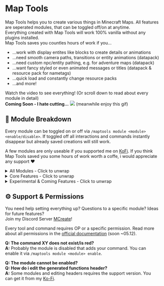 # Map Tools
Map Tools helps you to create various things in Minecraft Maps. All features are seperated modules, that can be toggled off/on at anytime. <br>
Everything created with Map Tools will work 100% vanilla without any plugins installed.<br>
Map Tools saves you countles hours of work if you... <br>
- ...work with display entites like blocks to create details or animations
- ...need smooth camera paths, transitions or entity animations (datapack)
- ...need custom npc/entity pathing, e.g. for adventure maps (datapack)
- ...want fancy styled or even animated messages or titles (datapack & resource pack for nametags)
- ...quick load and constantly change resource packs
- ...and more!

Watch the video to see everything! (Or scroll down to read about every module in detail)<br>
**Coming Soon - I hate cutting...**
![](https://cdn.modrinth.com/data/rhnr5aNU/images/7b761f9f04bbfe111393b68f452301acfc2814d0.gif)
(meanwhile enjoy this gif)


## 🧩 Module Breakdown
Every module can be toggled on or off via `/maptools module <module> <enable/disable>`. If toggled off all interactions and commands instantly disappear but already saved creations will still work.

A few modules are only useable if you supported me on [KoFi](https://ko-fi.com/s/416280fb97). If you think Map Tools saved you some hours of work worth a coffe, i would appreciate any support ❤️

<details><summary>All Modules - Click to unwrap</summary>
<details><summary>Smooth Animations</summary>
Create smooth animations for entities any type. This can be used for camera paths (i highly recommend to animate an armorstand and force the player to spectate it, this highly increase the animation smoothness) but also for detailed display animations. You can set it up to auto loop.

**NOTE - After printing, the animation can be used/played without the plugin via datapack**<br><br>

![](https://cdn.modrinth.com/data/rhnr5aNU/images/90d45173cecac1082a2b6e4d279402e5b07382ae.gif)

## Guide
Start with entering ``/animation new`` to begin a new setup. Now you can add as many new control points as you want to manipulate the animation with ``/animation add``. The added point is your current location and you need at least 3 to create proper interpolation. Remove unwanted positions with ``/animation remove-last``. To complete or test your animation render it with ``/animation render <loop> <ticks> <target>`` (loop:true will connect the last point with the first, ticks is the animation time between each point and target a given selector). After rendering you can either continue modifying your animation or print it to a usable datapack function via ``/animation print <target> <name>`` (name represents the function name, use ``" "`` for nested paths e.g. "camera/island/front"
</details>

<details><summary>Block Update Toggler</summary>
Annoyed by stairs auto connecting? Sand is falling away? Disable all block updates when placing or breaking blocks. Don't forget to turn it on later on! (Removing the plugin will also enable block updates)<br><br>

![](https://cdn.modrinth.com/data/rhnr5aNU/images/db204f74a471bb9e195ad7fc22c64feaa5d0c7c4.gif)


## Guide
Use ``/block-update toggle`` to turn any updating on block placing/breaking.
</details>

<details><summary>Command Tool Binding</summary>
Don't want to enter a command multiple times? Bind any commands to your favorite item and click with it on a block to execute this command at the clicked position. If you don't target any block, the command will be executed on your position. Command items persists through restarts.<br><br>

![](https://cdn.modrinth.com/data/rhnr5aNU/images/887aa26494524038e899a52d002d08d85431bb06.gif)

## Guide
Take an item in your hand and enter ``/commandtool command <command>`` to apply any command to it. Use ``/commandtool clear`` to remove it again
</details>

<details><summary>Block To Display</summary>
Turn blocks into their non solid state - Block Displays. With block displays you can easily animate any structure or single blocks by scaling, rotating, reforming and moving it around. In comparison to falling blocks, block displays are way more soft for client and server so you can use up to ~1.000 displays in one area without much performance impact.<br><br>

![](https://cdn.modrinth.com/data/rhnr5aNU/images/7b761f9f04bbfe111393b68f452301acfc2814d0.gif)

## Guide
To convert a single block use ``/blockify <position> <tag> <scale> [origin]`` (tag will be applied as tag to the created entity, scale is the final scale of the block where 1 is default, origin is the source location -> useful multi-block structures that should rotate). For easier use get the tool with ``/blockify-tool <scale> <tag> [origin]`` and click on any blocks to convert them
</details>

<details><summary>Hitbox Anything</summary>
You want custom interactions on certain blocks or entities? Or just want to avoid any interaction with it at all? Wrap a hitbox (interaction) around that automatically adjust its size to the blocks/entities hitbox size. Now you can detect either left or right clicks (or both) on the hitbox.<br><br>

![](https://cdn.modrinth.com/data/rhnr5aNU/images/595aae3e12d3c4e69b7dfc398e961223a0544b64.gif)

## Guide
To wrap an interaction hitbox around any entity or block enter ``/interaction spawn <target> [tag] [space]`` (target can be a block or selector, tag will be applied as tag to the interaction, space is the extra amount of size relativ to the source hitbox size in blocks). For easier use get the tool with ``/interaction tool <tag>`` and click on any block or entity
</details>

<details><summary>Leash Fences</summary>
Finaly you can connect fences with other fences with leashes. Thats it. Why is this not a vanilla feature?<br><br>

![](https://cdn.modrinth.com/data/rhnr5aNU/images/02ba33aafad273e3228141c5e9d5f4d2c8cd48a7.gif)

## Guide
Take a leash in your hand and click on any fence (not walls, use block entities for them). Now click on another fence __without__ the leash in hand to connect them. Otherwise use ``/leash <from> <to>`` to connect two fences
</details>

<details><summary>Block Marker</summary>
Its easy to execute an action on any entities. But what about blocks? Mark them with the new marker tool (using marker entities - markers does not get sent to the client -> no performance impact) use your set tag to do anything you want!<br><br>

## Guide
To get the marker tool enter ``/marker-tool <tag>`` (tag will be applied as tag to the marker entity). Now you can right click any blocks to add the marker and left click to remove it again. Markers do not have any hitbox so to find them again you can use ``/marker-finder <range>`` (range in blocks) to highlight all around you with green particles"
</details>
<details><summary>Multi Tool (like WorldEdit for entities)</summary>
The multi tool allows you to easily edit any entity in your world but it was mostly designed for display entities. Choose your target entity type and select as many targets as you want. Now you can move & rotate them by looking into a direction or simply delete all. Also you can execute commands for every entity in your selection. While every entity type gets highlighted by green particles/glow, block displays instead recieve a yellow overlay for better visualization.<br><br>

![](https://cdn.modrinth.com/data/rhnr5aNU/images/ce824d05d58a466362cfb63131cee7d3b4b02faa.gif)

## Guide
The multi tool is very complex and you might need some time to get used to it. Get one with ``/multitool get <entity> <radius> <vector>`` (entity only targets entities by your selection, radius is the amount in blocks the beam search for entities, vector is the amount in blocks/degrees your selection will be moved/rotated). You find all hotkeys in the tool description. To switch between move and rotate mode enter ``/multitool mode <move/rotate>`` or move/rotate your selection directly with ``/multitool rotate-by/move-by <vector>`` or change the beam range with ``/multitool range``
</details>

<details><summary>Fancy Name Tags</summary>
Seen those fancy name tags or rank tags on some servers? Why not easily creating those for our own! Simply input any text (currently supports A-B, 0-9, .:,;-_?!#) and all needed colors in hex (supports transparency). Now a new image will be generated bound to a unique new character that you are prompted to copy after creation. Don't forget to save it :)<br><br>

![](https://cdn.modrinth.com/data/rhnr5aNU/images/a2d7dfdb908a7719575dd6c76c44a975d17bc829.png)

## Guide
To create those custom name tags simply enter ``/nametag <text> <main> <shadow> <char-shadow> [char]`` (text must be alphanumeric with a few extras like #-.,:;?!). All arguments (except text) are hex colors that support transparency. For example ``#ffffff`` represents white and ``#ffffff7f`` represents white with 7f (~50%) transparency. After generating the new image it will be added to the defined resource pack with a new generated char that you can copy from chat. You **NEED** to reload your pack from the server to see it!
</details>

<details><summary>Animated Messages</summary>
Talking NPC's? Story telling? Sending just a wall of text isn't very pleasing. Why not animate your messages with dynamic speed and custom pauses to help to player reading along! You can input a prefix that will always be visible from the start and the text that animates in (both supporting <a href="https://webui.advntr.dev">MiniMessage</a>). If you need a full conversation, Map Tools allows you to create a json file containing a list of prefix+message that will be parsed. All messages are printed to datapack and can be used without the plugin. <br><br>

![](https://cdn.modrinth.com/data/rhnr5aNU/images/6547a0e4350442bb4d5287911014c9e5ed126c30.gif)

## Guide
To create a single animated message enter ``/message new <prefix> <message> <target> <name>`` (prefix always visible, message will be animated - use `① ⑤ ⑳` symbols for pauses, name is the function name - use `" "` for paths). All pause symbols can be copied from ``/message symbols``. To parse a conversation json use ``/message conversation <path>`` (path of the conv.json starting by the function folder). The required syntax is as follows:
```json
{
    "target": "@a",
    "content": [
        {
            "prefix": "<red>Miraculixx</red>: ",
            "text": "Hey,⑤ what's up?"
        },
        {
            "prefix": "<yellow><b>You</b></yellow>: ",
            "text": "Nothing really,⑤ just reading those docs..."
        }
    ]
}
```
</details>

<details><summary>Custom Entity Pathing & Scripting</summary>

### ⠀
Pathing is our most powerful tool for creating custom animations or pathing finding. From a simple order of a few commands that will be executed each one tick delayed to custom entity movement only your imagination is limiting here.<br>
You can add the following things to your script: ``command`` (simply executing given command as the script target), ``delay`` (wait x ticks before continuing), ``repeat`` (similar as command but repeating x times on tick delayed each), ``position`` (moves the script target from start position to entered position with x speed. Plays walk animation if touching ground & not too fast).<br><br>

![](https://cdn.modrinth.com/data/rhnr5aNU/images/2abed45f0d42de38fdf26d3845775e4f034bf564.gif)

## Guide
To start a new pathing script enter ``/pathing new <target>``. Now you can add anything to the script e.g. ``/pathing add-position <position> <speed>`` (speed in blocks per second), ``/pathing add-command <command>``, ``/pathing add-delay <delay>`` (delay in ticks). To remove unwanted enter ``/pathing remove-last``. Now you can either play the pathing with ``/pathing play`` (start position might not be accurate) or print it to datapack with ``/pathing print <name>`` (name is the function path). Along with the function, a json config with the same name will be created so you can modify and reprint the script at anytime with ``/pathing reprint <name>``. Ofcourse you can only create those json files instead of using ingame commands with following syntax:
```json
{
    "target": "@e[tag=test]",
    "actions": [
        {
            "type": "REPEAT",
            "time": 100.0,
            "script": "particle minecraft:cloud ~ ~-0.2 ~ 0 0 0 0.04 3"
        },
        {
            "type": "CONTROL_POINT",
            "location": "{\"world\":\"world\",\"x\":4.5,\"y\":139.5,\"z\":-8.1,\"yaw\":10.0,\"pitch\":35.5}",
            "time": 0.1
        },
        {
            "type": "DELAY",
            "time": 20.0
        },
        {
            "type": "RUN_SCRIPT",
            "script": "say test finished"
        }
    ]
}
```
</details>

<details><summary>Tag Tool</summary>
Adding, removing or just getting alls tags from entities is a key action for (adventure) map creating. But why entering the commands everytime for every entity? Just grab the tag tool and click on any entity to add/remove all given tags or check if the tags are already applied.<br><br>

![](https://cdn.modrinth.com/data/rhnr5aNU/images/c17dbff8ecb0f019906574340228a34537eca8f7.png)

## Guide
To get a tag tool enter ``/tag-tool <tags> [entity-type] [radius]`` (tags are all tags that will be added/removed/checked - use ``"tag1 tag2 tag3"`` for multiple tags, optional entity-type to filter targets, radius is the selection radius in blocks for entities without hitboxes). All keybinds are visible by hovering over the tool item.
</details>

<details><summary>Auto Resource Pack</summary>
Creating server/world specific resource packs can be very annoying, specially when working together. MapTools simplifies this process for you by only needing to have all assets on your server! Edit them safely in any folder by anyone and request them ingame via command. <a href="https://modrinth.com/plugin/mweb">MWeb</a> will build and send all assets found in your resourcepack folder to you. You can also configure multiple groups e.g. when working with different versions/places and auto load them on joining.<br><br>

![](https://cdn.modrinth.com/data/rhnr5aNU/images/25c08d7b09cd6b444a99b0fc8ea97e70d6f006ce.gif)

## Guide
Requires <a href="https://modrinth.com/plugin/mweb">MWeb</a>. The main pack folder and groups can be configured inside the ``settings.yml``. If you defined ``texturepack`` as your main folder, you can put any resource packs inside this folder (unziped). Folders starting with a ``.`` will be excluded and folders named like a group will only be loaded if the group is requested. Manually request RPs by ``/resourcepack <group>`` and auto request on joining by ``/tag @s add <group>``. Example folder structure for settings ``texturepack-folder: "texturepack"`` and ``texturepack-groups: ["guis","optifine-entities"]``:
```
Server Folder
|- texturepack
   |- .test-icons   //will be excluded
   |- blocks   //always loads
   |- guis   //only loads on requesting guis
   |- optifine-entities //only loads on requesting optifine-entities
```

Where each folder needs classic resource pack structure:
```
blocks
|- pack.mcmeta  //ONLY needed ONCE
|- assets
   |- minecraft
      |- <content>
```
</details>

<details><summary>Position Saver</summary>
You build something and don't want to search it the next time? Just save the position with a good name and teleport to it at anytime. Can be used with keywords like location, loc, position, pos

# Guide
To save a new position enter ``/pos new <name>`` and to teleport enter ``/pos tp <name>``. You can also delete one or all (reset) saved positions.
</details>

<details><summary>Command Checker - Prevent Danger Commands</summary>

### ⠀
Creating specific entities and displays can take a lot time but deleting them forever takes only one command... MapTools scans all your entered commands and check how many entities will be modified by it (searches for selectors like ``@e[...]``). If more then a configured amount (default 10) entities will be modified by a command, it will not be executed and you receive a warning. Still want to enter it? Confirm it by either hitting ``here`` in chat or execute it twice in row. ``/kill @e`` is blocked completely. (I wish someone had made this before me...)<br><br>

![](https://cdn.modrinth.com/data/rhnr5aNU/images/9d1044c5a5e35c65c11928ab2ed9ecface18960a.png)

## Guide
Nothing for you to do here. Still, be careful what you enter. MapTools only checks vanilla styled commands. Some plugins tend to use a legacy command system or their own styling that may not be recognized by MapTools.
</details>

<details><summary>Text Styler - MiniMessage</summary>
Use easy <a href="">MiniMessage</a> text styling everywhere! Well, at least in Anvils and Signs, if you have ideas where it would be also useful just let me know!<br><br>

![](https://cdn.modrinth.com/data/rhnr5aNU/images/0d9fd0586868e796cde7880f3c6f6028f48f0005.png)

## Guide
If you are not familiar with MiniMessage, it's an insane easy to use format to write text using all features text has to offer (like colors, translations, gradients, scores, ...). Read the docs <a href="https://docs.advntr.dev/minimessage/format">here</a>
</details>
</details>

<details><summary>Core Features - Click to unwrap</summary>

There are some core features that cannot be toggled off. The most useful feature is the ``/reload-dp`` command to only reload datapacks and not the entire server. Using 1.20.2 highly speeds up this process.
</details>

<details><summary>Experimental & Coming Features - Click to unwrap</summary>
<details><summary>Structure Resizer (Animated)</summary>

Want shrink down your building into a mini structure? Want to feel very small inside a huge room or even create creative puzzles with it? Well, at least you can easily resize rooms now with a smooth animation.<br>
**NOTE - This converts all affective blocks into display entities! Do NOT make your room too big!**<br>

![](https://cdn.modrinth.com/data/rhnr5aNU/images/293b7fa1147e893122d7ce2448789b4c5d18ea1f.png)

## Guide
To create a resize animation enter ``/scaling <from> <to> <origin> <name> <time> <scale> <tag>`` (origin defines the center position for the scaling, name is the function name - use ``" "`` for paths, time the time in ticks the animation takes, scale is the final re-scale - use even/squared numbers like 2,4,6,... or 0.5,0.25,...)
</details>

<details><summary>Simple Quest Book</summary>

This is a very specific module mostly used for personal use. It lets you create dynamic quest books using localization for input (so resource pack required). It also provides a hint system useful for puzzle maps or similar. Might receive more functions and better customization in the future. Let me know if it would be useful for you!
</details>
</details>

## ⚙️ Support & Permissions
You need help setting everything up? Questions to a specific module? Ideas for future features? <br>
Join my Discord Server [MCreate](https://dc.mutils.net)!

Every tool and command requires OP or a specific permission. Read more about all permissions in the [official documentation](https://mutils.net/maptools) (soon ~05.12).

**Q: The command XY does not exist/is red?**<br>
**A:** Probably the module is disabled that adds your command. You can enable it via ``/maptools module <module> enable``.

**Q: The module cannot be enabled?**<br>
**Q: How do i edit the generated functions header?**<br>
**A:** Some modules and editing headers requires the support version. You can get it from my [Ko-Fi](https://ko-fi.com/s/416280fb97).